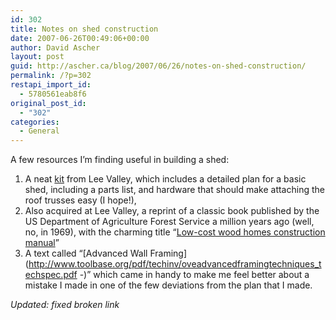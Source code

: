 ```yaml
---
id: 302
title: Notes on shed construction
date: 2007-06-26T00:49:06+00:00
author: David Ascher
layout: post
guid: http://ascher.ca/blog/2007/06/26/notes-on-shed-construction/
permalink: /?p=302
restapi_import_id:
  - 5780561eab8f6
original_post_id:
  - "302"
categories:
  - General
---
```

A few resources I&#8217;m finding useful in building a shed:

  1. A neat [kit](http://www.leevalley.com/garden/page.aspx?c=2&p=51679&cat=2,2180,33227) from Lee Valley, which includes a detailed plan for a basic shed, including a parts list, and hardware that should make attaching the roof trusses easy (I hope!), 
  2. Also acquired at Lee Valley, a reprint of a classic book published by the US Department of Agriculture Forest Service a million years ago (well, no, in 1969), with the charming title &#8220;[Low-cost wood homes construction manual](http://www.leevalley.com/wood/page.aspx?c=&p=51540&cat=1,46096,46100)&#8221; 
  3. A text called &#8220;[Advanced Wall Framing](http://www.toolbase.org/pdf/techinv/oveadvancedframingtechniques_techspec.pdf -)&#8221; which came in handy to make me feel better about a mistake I made in one of the few deviations from the plan that I made. 

_Updated: fixed broken link_